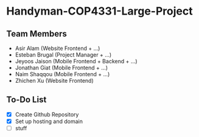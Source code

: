 # Handyman-COP4331-Large-Project
## Team Members

- Asir Alam (Website Frontend + ...)
- Esteban Brugal (Project Manager + ...)
- Jeyoos Jaison (Mobile Frontend + Backend + ...)
- Jonathan Giat (Mobile Frontend + ...)
- Naim Shaqqou (Mobile Frontend + ...)
- Zhichen Xu (Website Frontend)

## To-Do List
- [x] Create Github Repository
- [x] Set up hosting and domain
- [ ] stuff
